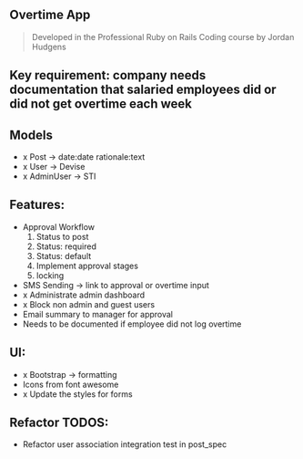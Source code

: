 ## Overtime App
> Developed in the Professional Ruby on Rails Coding course by Jordan Hudgens

## Key requirement: company needs documentation that salaried employees did or did not get overtime each week

## Models
- x Post -> date:date rationale:text
- x User -> Devise
- x AdminUser -> STI

## Features:
- Approval Workflow
    1. Status to post
    2. Status: required
    3. Status: default
    4. Implement approval stages
    5. locking
- SMS Sending -> link to approval or overtime input
- x Administrate admin dashboard
- x Block non admin and guest users
- Email summary to manager for approval
- Needs to be documented if employee did not log overtime

## UI:
- x Bootstrap -> formatting
- Icons from font awesome
- x Update the styles for forms

## Refactor TODOS:
- Refactor user association integration test in post_spec